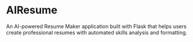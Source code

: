 # AIResume
An AI-powered Resume Maker application built with Flask that helps users create professional resumes with automated skills analysis and formatting.
